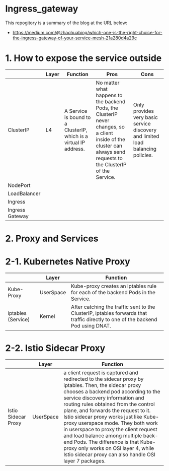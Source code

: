 # Ingress_gateway

This repogitory is a summary of the blog at the URL below:
- https://medium.com/@zhaohuabing/which-one-is-the-right-choice-for-the-ingress-gateway-of-your-service-mesh-21a280d4a29c

# 1. How to expose the service outside
|  | Layer | Function | Pros | Cons |
| --- | --- | --- | --- | --- |
| ClusterIP | L4 | A Service is bound to a ClusterIP, which is a virtual IP address. | No matter what happens to the backend Pods, the ClusterIP never changes, so a client inside of the cluster can always send requests to the ClusterIP of the Service. | Only provides very basic service discovery and limited load balancing policies. |
| NodePort |   |   |   |   |
| LoadBalancer |   |   |   |   |
| Ingress |   |   |   |   |
| Ingress Gateway |   |   |   |   |


# 2. Proxy and Services

# 2-1. Kubernetes Native Proxy
|  | Layer | Function |
| --- | --- | --- |
| Kube-Proxy | UserSpace | Kube-proxy creates an iptables rule for each of the backend Pods in the Service. |
| iptables (Service) | Kernel | After catching the traffic sent to the ClusterIP, iptables forwards that traffic directly to one of the backend Pod using DNAT. |

# 2-2. Istio Sidecar Proxy
|  | Layer | Function |
| --- | --- | --- |
| Istio Sidecar Proxy | UserSpace | a client request is captured and redirected to the sidecar proxy by iptables. Then, the sidecar proxy chooses a backend pod according to the service discovery information and routing rules obtained from the control plane, and forwards the request to it. Istio sidecar proxy works just like Kube-proxy userspace mode. They both work in userspace to proxy the client request and load balance among multiple back-end Pods. The difference is that Kube-proxy only works on OSI layer 4, while Istio sidecar proxy can also handle OSI layer 7 packages.|
